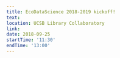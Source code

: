 ```yaml
---
title: EcoDataScience 2018-2019 kickoff!
text: 
location: UCSB Library Collaboratory
link: 
date: 2018-09-25
startTime: '11:30'
endTime: '13:00'
---
```

